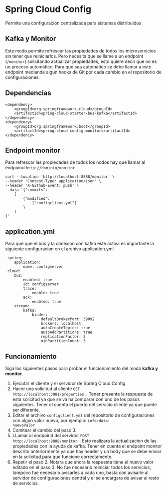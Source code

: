 # Spring Cloud Config
Permite una configuración centralizada para sistemas distribuidos

## Kafka y Monitor
Este modo permite refrescar las propiedades de todos los microservicios sin tener que reiniciarlos. Pero necesita que se llame a un endpoint (<code>/monitor</code>) solicitando actualizar propiedades, esto quiere decir que no es un proceso automático. Para que sea automatico se debe llamar a este endpoint mediande algun hooks de Git por cada cambio en el repositorio de configuraciones.

## Dependencias

    <dependency>
        <groupId>org.springframework.cloud</groupId>
        <artifactId>spring-cloud-starter-bus-kafka</artifactId>
    </dependency>
    <dependency>
        <groupId>org.springframework.boot</groupId>
        <artifactId>spring-cloud-config-monitor</artifactId>
    </dependency>

## Endpoint monitor
Para refrescar las propiedades de todos los nodos hay que llamar al endpoind <code>http://dominio/monitor </code>

    curl --location 'http://localhost:8888/monitor' \
    --header 'Content-Type: application/json' \
    --header 'X-Github-Event: push' \
    --data '{"commits":
        [
            {"modified":
                ["configclient.yml"]
            }
        ]
    }'

## application.yml
Para que que el bus y la conexion con kafka este activa es importante la siguiente configuracion en el archivo application.yml

     spring:
        application:
            name: configserver
     cloud:
        bus:
            enabled: true
            id: configserver
            trace:
                enable: true
            ack:
                enabled: true
        stream:
            kafka:
                binder:
                    defaultBrokerPort: 39092
                    brokers: localhost
                    autoCreateTopics: true
                    autoAddPartitions: true
                    replicationFactor: 3
                    minPartitionCount: 3


## Funcionamiento
Siga los siguientes pasos para probar el funcionamiento del modo **kafka y monitor**.
1. Ejecutar el cliente y el servidor de Spring Cloud Config
2. Hacer una solicitud al cliente <code>GET http://localhost:3001/properties </code>. Tener presente la respuesta de esta solicitud ya que se va ha comparar con uno de los pasos siguientes. Tener el cuenta el puerto del servicio cliente ya que puede ser diferente.
3. Editar el archivo <code>configclient.yml</code> del repositorio de configuraciones con algun valor nuevo, por ejemplo: <code>info:data: nuevoValor</code>
4. Comitear el cambio del paso 3.
5. LLamar al endpoind del servidor <code>POST http://localhost:8888/monitor </code>. Esto realizara la actualizacion de las propiedades con la ayuda de kafka. Tener en cuenta el endpoint monitor descrito anteriormente ya que hay header y un body que se debe enviar en la solicitud para que funcione correctamente.
6. Repetir el paso 2. Notara que ahora la respuesta tiene el nuevo valor editado en el paso 3. No fue necesario reiniciar todos los servicios, tampoco fue necesario avisarles a cada uno, basta con avisarle al servidor de configuraciones central y el se encargara de avisar al resto de servicios.








